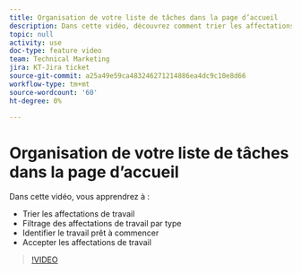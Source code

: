 ```yaml
---
title: Organisation de votre liste de tâches dans la page d’accueil
description: Dans cette vidéo, découvrez comment trier les affectations de travail, filtrer les affectations par type, identifier le travail prêt à démarrer et accepter les affectations de travail.
topic: null
activity: use
doc-type: feature video
team: Technical Marketing
jira: KT-Jira ticket
source-git-commit: a25a49e59ca483246271214886ea4dc9c10e8d66
workflow-type: tm+mt
source-wordcount: '60'
ht-degree: 0%

---
```


# Organisation de votre liste de tâches dans la page d’accueil

Dans cette vidéo, vous apprendrez à :

* Trier les affectations de travail
* Filtrage des affectations de travail par type
* Identifier le travail prêt à commencer
* Accepter les affectations de travail

>[!VIDEO](https://video.tv.adobe.com/v/335099/?quality=12&learn=on)
